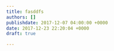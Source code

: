 ```yaml
---
title: fasddfs
authors: []
publishdate: 2017-12-07 04:00:00 +0000
date: 2017-12-23 22:20:04 +0000
draft: true

---
```

